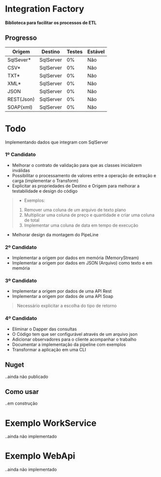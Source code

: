 # Integration Factory
#### Biblioteca para facilitar os processos de ETL

## Progresso

Origem | Destino | Testes | Estável
------ | ------- | ----- | -------
SqlSever* | SqlServer | 0% | Não
CSV* | SqlServer | 0% | Não
TXT* | SqlServer | 0% | Não
XML* | SqlServer | 0% | Não
JSON | SqlServer | 0% | Não
REST(Json) | SqlServer | 0% | Não
SOAP(xml) | SqlServer | 0% | Não

# Todo
Implementando dados que integram com SqlServer
### 1º Candidato
* Melhorar o contrato de validação para que as classes inicializem inválidas
* Possibilitar o processamento de valores entre a operação de extração e carga (implementar o Transform)
* Explicitar as propriedades de Destino e Origem para melhorar a testabilidade e design do código
> 
>   * Exemplos:
>   1. Remover uma coluna de um arquivo de texto plano
>   2. Multiplicar uma coluna de preço e quantidade e criar uma coluna de total
>   3. Implementar uma coluna de data em tempo de execução

* Melhorar design da montagem do PipeLine

### 2º Candidato
* Implementar a origem por dados em memória (MemoryStream)
* Implementar a origem por dados em JSON (Arquivo)
como texto e em memória

### 3º Candidato
* Implementar a origem por dados de uma API Rest
* Implementar a origem por dados de uma API
Soap
> 
> Necessário explicitar a escolha do tipo de retorno

### 4º Candidato
* Eliminar o Dapper das consultas
* O Código tem que ser configurável através de um arquivo json
* Adicionar observadores para o cliente acompanhar o trabalho
* Documentar a implementação da pipeline com exemplos
* Transformar a aplicação em uma CLI


## Nuget
..ainda não publicado

## Como usar
..em construção

# Exemplo WorkService
..ainda não implementado

# Exemplo WebApi
..ainda não implementado
